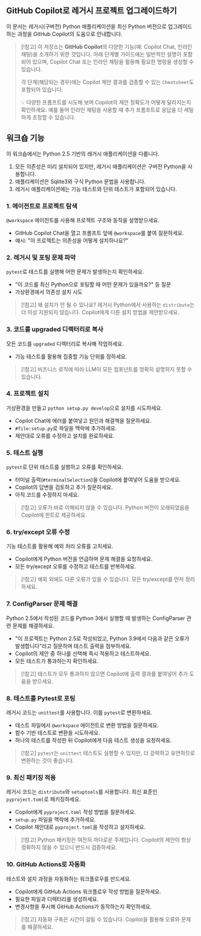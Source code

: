 ## GitHub Copilot로 레거시 프로젝트 업그레이드하기

이 문서는 레거시(구버전) Python 애플리케이션을 최신 Python 버전으로 업그레이드하는 과정을 GitHub Copilot의 도움으로 안내합니다.

> [!참고]
> 이 저장소는 **GitHub Copilot**의 다양한 기능(예: Copilot Chat, 인라인 채팅)을 소개하기 위한 것입니다. 아래 단계별 가이드에는 일반적인 설명이 포함되어 있으며, Copilot Chat 또는 인라인 채팅을 활용해 필요한 명령을 생성할 수 있습니다.
>
> 각 단계(해당되는 경우)에는 Copilot 제안 결과를 검증할 수 있는 `Cheatsheet`도 포함되어 있습니다.
>
> 💡 다양한 프롬프트를 시도해 보며 Copilot의 제안 정확도가 어떻게 달라지는지 확인하세요. 예를 들어 인라인 채팅을 사용할 때 추가 프롬프트로 응답을 더 세밀하게 조정할 수 있습니다.

## 워크숍 기능

이 워크숍에서는 Python 2.5 기반의 레거시 애플리케이션을 다룹니다.

1. 모든 의존성은 미리 설치되어 있지만, 레거시 애플리케이션은 구버전 Python을 사용합니다.
2. 애플리케이션은 Sqlite3와 구식 Python 문법을 사용합니다.
3. 레거시 애플리케이션에는 기능 테스트와 단위 테스트가 포함되어 있습니다.

### 1. 에이전트로 프로젝트 탐색

`@workspace` 에이전트를 사용해 프로젝트 구조와 동작을 설명받으세요.
- GitHub Copilot Chat을 열고 프롬프트 앞에 `@workspace`를 붙여 질문하세요.
- 예시: "이 프로젝트는 의존성을 어떻게 설치하나요?"

### 2. 레거시 및 포팅 문제 파악

`pytest`로 테스트를 실행해 어떤 문제가 발생하는지 확인하세요.
- "이 코드를 최신 Python으로 포팅할 때 어떤 문제가 있을까요?" 등 질문
- 가상환경에서 의존성 설치 시도

> [!참고]
> 왜 설치가 안 될 수 있나요? 레거시 Python에서 사용하는 `distribute`는 더 이상 지원되지 않습니다. Copilot에게 다른 설치 방법을 제안받으세요.

### 3. 코드를 upgraded 디렉터리로 복사

모든 코드를 `upgraded` 디렉터리로 복사해 작업하세요.
- 기능 테스트를 활용해 집중할 기능 단위를 정하세요.

> [!참고]
> 비즈니스 로직에 따라 LLM이 모든 컴포넌트를 정확히 설명하지 못할 수 있습니다.

### 4. 프로젝트 설치

가상환경을 만들고 `python setup.py develop`으로 설치를 시도하세요.
- Copilot Chat에 에러를 붙여넣고 원인과 해결책을 질문하세요.
- `#file:setup.py`로 파일을 맥락에 추가하세요.
- 제안대로 오류를 수정하고 설치를 완료하세요.

### 5. 테스트 실행

`pytest`로 단위 테스트를 실행하고 오류를 확인하세요.
- 터미널 출력(`#terminalSelection`)을 Copilot에 붙여넣어 도움을 받으세요.
- Copilot의 답변을 검토하고 추가 질문하세요.
- 아직 코드를 수정하지 마세요.

> [!참고]
> 오류가 바로 이해되지 않을 수 있습니다. Python 버전이 오래되었음을 Copilot에 힌트로 제공하세요.

### 6. try/except 오류 수정

기능 테스트를 활용해 예외 처리 오류를 고치세요.
- Copilot에게 Python 버전을 언급하며 문제 해결을 요청하세요.
- 모든 try/except 오류를 수정하고 테스트를 반복하세요.

> [!참고]
> 예외 외에도 다른 오류가 있을 수 있습니다. 모든 try/except를 먼저 정리하세요.

### 7. ConfigParser 문제 해결

Python 2.5에서 작성된 코드를 Python 3에서 실행할 때 발생하는 ConfigParser 관련 문제를 해결하세요.
- "이 프로젝트는 Python 2.5로 작성되었고, Python 3.9에서 다음과 같은 오류가 발생합니다"라고 질문하며 테스트 출력을 첨부하세요.
- Copilot의 제안 중 하나를 선택해 즉시 적용하고 테스트하세요.
- 모든 테스트가 통과하는지 확인하세요.

> [!참고]
> 테스트가 모두 통과하지 않으면 Copilot에 출력 결과를 붙여넣어 추가 도움을 받으세요.

### 8. 테스트를 Pytest로 포팅

레거시 코드는 `unittest`를 사용합니다. 이를 `pytest`로 변환하세요.
- 테스트 파일에서 `@workspace` 에이전트로 변환 방법을 질문하세요.
- 함수 기반 테스트로 변환을 시도하세요.
- 하나의 테스트를 작성한 뒤 Copilot에게 다음 테스트 생성을 요청하세요.

> [!참고]
> `pytest`는 `unittest` 테스트도 실행할 수 있지만, 더 강력하고 유연하므로 변환하는 것이 좋습니다.

### 9. 최신 패키징 적용

레거시 코드는 `distribute`와 `setuptools`를 사용합니다. 최신 표준인 `pyproject.toml`로 패키징하세요.
- Copilot에게 `pyproject.toml` 작성 방법을 질문하세요.
- `setup.py` 파일을 맥락에 추가하세요.
- Copilot 제안대로 `pyproject.toml`을 작성하고 설치하세요.

> [!참고]
> Python 패키징은 여전히 까다로운 주제입니다. Copilot의 제안이 항상 정확하지 않을 수 있으니 반드시 검증하세요.

### 10. GitHub Actions로 자동화

테스트와 설치 과정을 자동화하는 워크플로우를 만드세요.
- Copilot에게 GitHub Actions 워크플로우 작성 방법을 질문하세요.
- 필요한 파일과 디렉터리를 생성하세요.
- 변경사항을 푸시해 GitHub Actions가 동작하는지 확인하세요.

> [!참고]
> 자동화 구축은 시간이 걸릴 수 있습니다. Copilot을 활용해 오류와 문제를 해결하세요.
